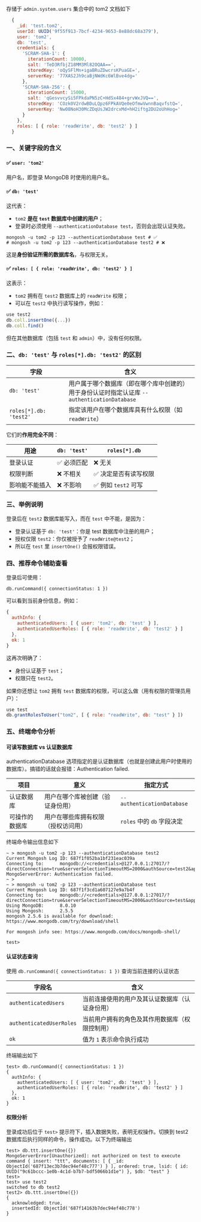 存储于 `admin.system.users` 集合中的 tom2 文档如下

```js
  {
    _id: 'test.tom2',
    userId: UUID('9f55f913-7bcf-4234-9653-8e88dc68a379'),
    user: 'tom2',
    db: 'test',
    credentials: {
      'SCRAM-SHA-1': {
        iterationCount: 10000,
        salt: 'TeD3RfbjZ18MM3Ml82OQAA==',
        storedKey: 'oQySFlMn+igaBRuZDwcrsKPuaGE=',
        serverKey: '77XAS2Jh9caBjNWdKc6WlBve4dg='
      },
      'SCRAM-SHA-256': {
        iterationCount: 15000,
        salt: 'qGesvvcySi5FPkdaPN5zC+HdSx484+grvWxJVQ==',
        storedKey: 'COzk0V2rdwBDuLQpz6FPkAVQe0eOfmwVwnnBaqvfstQ=',
        serverKey: 'Nw08NoH30McZDqUsJW2drcxMd+hH2iftg2DU2oUhHog='
      }
    },
    roles: [ { role: 'readWrite', db: 'test2' } ]
  }
```

### 一、关键字段的含义

#### ✅ `user: 'tom2'`

用户名，即登录 MongoDB 时使用的用户名。

#### ✅ `db: 'test'`

这代表：

- `tom2` **是在 `test` 数据库中创建的用户**；
- 登录时必须使用 `--authenticationDatabase test`，否则会出现认证失败。

```shell
mongosh -u tom2 -p 123 --authenticationDatabase test # ✅
# mongosh -u tom2 -p 123 --authenticationDatabase test2 # ❌
```

这是**身份验证所需的数据库名**，与权限无关。

#### ✅ `roles: [ { role: 'readWrite', db: 'test2' } ]`

这表示：

- `tom2` 拥有在 `test2` 数据库上的 `readWrite` 权限；
- 可以在 `test2` 中执行读写操作，例如：

```js
use test2
db.coll.insertOne({...})
db.coll.find()
```

但在其他数据库（包括 `test` 和 `admin`）中，没有任何权限。

### 二、`db: 'test'` 与 `roles[*].db: 'test2'` 的区别

| 字段                   | 含义                                                                                             |
| ---------------------- | ------------------------------------------------------------------------------------------------ |
| `db: 'test'`           | 用户属于哪个数据库（即在哪个库中创建的） <br>用于身份认证时指定认证库 `--authenticationDatabase` |
| `roles[*].db: 'test2'` | 指定该用户在哪个数据库具有什么权限（如 `readWrite`）                                             |

它们的**作用完全不同**：

| 用途           | `db: 'test'` | `roles[*].db`         |
| -------------- | ------------ | --------------------- |
| 登录认证       | ✅ 必须匹配  | ❌ 无关               |
| 权限判断       | ❌ 不相关    | ✅ 决定是否有读写权限 |
| 影响能不能插入 | ❌ 不影响    | ✅ 例如 `test2` 可写  |

### 三、举例说明

登录后在 `test2` 数据库能写入，而在 `test` 中不能，是因为：

- 登录认证基于 `db: 'test'`：你是 test 数据库中注册的用户；
- 授权仅限 `test2`：你仅被授予了 `readWrite@test2`；
- 所以在 `test` 里 `insertOne()` 会报权限错误。

### 四、推荐命令辅助查看

登录后可使用：

```
db.runCommand({ connectionStatus: 1 })
```

可以看到当前身份信息，例如：

```js
{
  authInfo: {
    authenticatedUsers: [ { user: 'tom2', db: 'test' } ],
    authenticatedUserRoles: [ { role: 'readWrite', db: 'test2' } ]
  },
  ok: 1
}
```

这再次明确了：

- 身份认证基于 `test`；
- 权限只在 `test2`。

如果你还想让 `tom2` 拥有 `test` 数据库的权限，可以这么做（用有权限的管理员用户）：

```js
use test
db.grantRolesToUser("tom2", [ { role: "readWrite", db: "test" } ])
```

### 五、终端命令分析

#### 可读写数据库 vs 认证数据库

authenticationDatabase 选项指定的是认证数据库（也就是创建此用户时使用的数据库）。搞错的话就会报错：Authentication failed.

| 项目           | 意义                               | 指定方式                   |
| -------------- | ---------------------------------- | -------------------------- |
| 认证数据库     | 用户在哪个库被创建（验证身份用）   | `--authenticationDatabase` |
| 可操作的数据库 | 用户在哪些库拥有权限（授权访问用） | `roles` 中的 `db` 字段决定 |

终端命令输出信息如下

```shell
~ > mongosh -u tom2 -p 123 --authenticationDatabase test2
Current Mongosh Log ID:	687f1f052ba1bf231eac039a
Connecting to:		mongodb://<credentials>@127.0.0.1:27017/?directConnection=true&serverSelectionTimeoutMS=2000&authSource=test2&appName=mongosh+2.5.5
MongoServerError: Authentication failed.
~ >
~ > mongosh -u tom2 -p 123 --authenticationDatabase test
Current Mongosh Log ID:	687f1f3cd1a607127e9a7b4f
Connecting to:		mongodb://<credentials>@127.0.0.1:27017/?directConnection=true&serverSelectionTimeoutMS=2000&authSource=test&appName=mongosh+2.5.5
Using MongoDB:		8.0.10
Using Mongosh:		2.5.5
mongosh 2.5.6 is available for download: https://www.mongodb.com/try/download/shell

For mongosh info see: https://www.mongodb.com/docs/mongodb-shell/

test>
```

#### 认证状态查询

使用 `db.runCommand({ connectionStatus: 1 })` 查询当前连接的认证状态

| 字段名                   | 含义                                           |
| ------------------------ | ---------------------------------------------- |
| `authenticatedUsers`     | 当前连接使用的用户及其认证数据库（认证身份用） |
| `authenticatedUserRoles` | 当前用户拥有的角色及其作用数据库（权限控制用） |
| `ok`                     | 值为 `1` 表示命令执行成功                      |

终端输出如下

```shell
test> db.runCommand({ connectionStatus: 1 })
{
  authInfo: {
    authenticatedUsers: [ { user: 'tom2', db: 'test' } ],
    authenticatedUserRoles: [ { role: 'readWrite', db: 'test2' } ]
  },
  ok: 1
}
```

#### 权限分析

登录成功后位于 `test>` 提示符下，插入数据失败，表明无权操作。切换到 test2 数据库后执行同样的命令，操作成功。以下为终端输出

```shell
test> db.ttt.insertOne({})
MongoServerError[Unauthorized]: not authorized on test to execute command { insert: "ttt", documents: [ { _id: ObjectId('687f13ec3b7dec94ef48c777') } ], ordered: true, lsid: { id: UUID("9c61bccc-1e0b-4c1d-b7b7-bdf5066b1d1e") }, $db: "test" }
test>
test> use test2
switched to db test2
test2> db.ttt.insertOne({})
{
  acknowledged: true,
  insertedId: ObjectId('687f14163b7dec94ef48c778')
}
```
